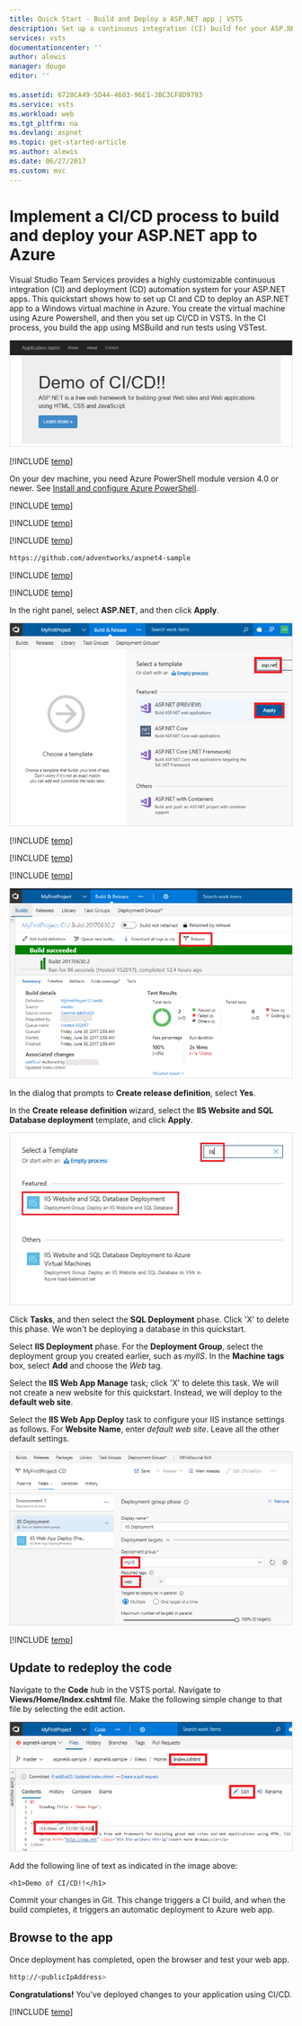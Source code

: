 ```yaml
---
title: Quick Start - Build and Deploy a ASP.NET app | VSTS
description: Set up a continuous integration (CI) build for your ASP.NET app, and then a continuous deployment (CD) release to Azure using Visual Studio Team Services
services: vsts
documentationcenter: ''
author: alewis
manager: douge
editor: ''

ms.assetid: 6728CA49-5D44-4603-96E1-3BC3CF8D9793
ms.service: vsts
ms.workload: web
ms.tgt_pltfrm: na
ms.devlang: aspnet
ms.topic: get-started-article
ms.author: alewis
ms.date: 06/27/2017
ms.custom: mvc
---
```


# Implement a CI/CD process to build and deploy your ASP.NET app to Azure

Visual Studio Team Services provides a highly customizable continuous integration (CI) and deployment (CD) automation system for your 
ASP.NET apps.
This quickstart shows how to set up CI and CD to deploy
an ASP.NET app
to a Windows virtual machine in Azure. 
You create the virtual machine using Azure Powershell, and then you set up CI/CD in VSTS. In the CI process, you build the app using MSBuild and run tests using VSTest.

![Screenshot showing ASP.NET web app](_img/aspnet-from-vsts-to-windows-vm/cicd-get-started-aspnet-sample.png)

[!INCLUDE [temp](../apps/get-started/_shared/vsts-and-azure-setup.md)]

On your dev machine, you need Azure PowerShell module version 4.0 or newer. See [Install and configure Azure PowerShell](https://docs.microsoft.com/en-us/powershell/azure/install-azurerm-ps?view=azurermps-4.2.0). 

[!INCLUDE [temp](_shared/create-azure-windows-vm.md)]

[!INCLUDE [temp](../../deploy-azure/_shared/create-deployment-group.md)]

[!INCLUDE [temp](../apps/get-started/_shared/import-code-1.md)]

```bash
https://github.com/adventworks/aspnet4-sample
```

[!INCLUDE [temp](../apps/get-started/_shared/import-code-2.md)]

[!INCLUDE [temp](../apps/_shared/set-up-ci-1.md)]

In the right panel, select **ASP.NET**, and then click **Apply**.

![Screenshot showing ASP.NET template](./_img/aspnet-from-vsts-to-windows-vm/cicd-get-started-apply-template.png)

[!INCLUDE [temp](_shared/set-up-ci-2.md)]

[!INCLUDE [temp](_shared/set-up-ci-3.md)]

[!INCLUDE [temp](_shared/set-up-cd-1.md)]

![Screenshot showing build summary](_img/aspnet-from-vsts-to-windows-vm/cicd-get-started-aspnet-build-summary.png)

In the dialog that prompts to **Create release definition**, select **Yes**.

In the **Create release definition** wizard, select the **IIS Website and SQL Database deployment** template, and click **Apply**.

![Screenshot showing IIS template](_img/aspnet-from-vsts-to-windows-vm/select-iis-website-and-sql-database-deployment-release-template.png)

Click **Tasks**, and then select the **SQL Deployment** phase. Click 'X' to delete this phase. We won't be deploying a database in this quickstart.

Select **IIS Deployment** phase. For the **Deployment Group**, select the deployment group you created earlier, such as *myIIS*. In the **Machine tags** box, select **Add** and choose the *Web* tag.

Select the **IIS Web App Manage** task; click 'X' to delete this task. We will not create a new website for this quickstart. Instead, we will deploy to the **default web site**.

Select the **IIS Web App Deploy** task to configure your IIS instance settings as follows. For **Website Name**, enter *default web site*. Leave all the other default settings.

![Screenshot showing release definition](_img/aspnet-from-vsts-to-windows-vm/cicd-get-started-release-definition.png)

[!INCLUDE [temp](_shared/set-up-cd-3.md)]

## Update to redeploy the code

Navigate to the **Code** hub in the VSTS portal. Navigate to **Views/Home/Index.cshtml** file. Make the following simple change to that file by selecting the edit action.

![Screenshot showing update to code](./_img/aspnet-from-vsts-to-windows-vm/cicd-get-started-aspnet-update-code.png)

Add the following line of text as indicated in the image above:
```
<h1>Demo of CI/CD!!</h1>
```

Commit your changes in Git. This change triggers a CI build, and when the build completes, it triggers an automatic deployment to Azure web app.

## Browse to the app

Once deployment has completed, open the browser and test your web app.

```bash
http://<publicIpAddress>
```

**Congratulations!** You've deployed changes to your application using CI/CD.

[!INCLUDE [temp](../apps/get-started/_shared/clean-up-resources.md)]
